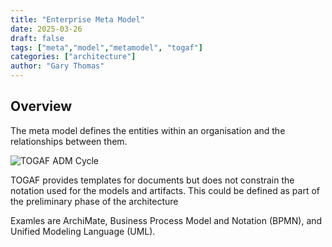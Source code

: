 ```yaml
---
title: "Enterprise Meta Model"
date: 2025-03-26
draft: false
tags: ["meta","model","metamodel", "togaf"]
categories: ["architecture"]
author: "Gary Thomas"
---
```


## Overview

The meta model defines the entities within an organisation and the relationships between them.

![TOGAF ADM Cycle](/images/architecture/togaf/enterpriseMetaModel.png)

TOGAF provides templates for documents but does not constrain the notation used for the models and artifacts.
This could be defined as part of the preliminary phase of the architecture

Examles are ArchiMate, Business Process Model and Notation (BPMN), and Unified Modeling Language (UML).
